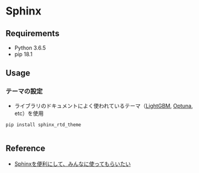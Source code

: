 # Sphinx
## Requirements
- Python 3.6.5 
- pip 18.1

## Usage
### テーマの設定
- ライブラリのドキュメントによく使われているテーマ（[LightGBM](https://lightgbm.readthedocs.io/en/latest/), [Optuna](https://optuna.readthedocs.io/en/latest/), etc）を使用
```
pip install sphinx_rtd_theme
```
```

```

## Reference
- [Sphinxを便利にして、みんなに使ってもらいたい](https://qiita.com/pashango2/items/d1b379b699af85b529ce)
